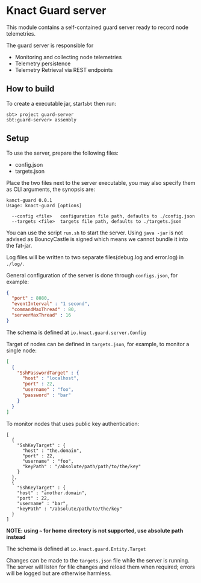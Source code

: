 # Knact Guard server


This module contains a self-contained guard server ready to record node telemetries.

The guard server is responsible for

 * Monitoring and collecting node telemetries
 * Telemetry persistence
 * Telemetry Retrieval via REST endpoints


## How to build

To create a executable jar, start`sbt` then run:

    sbt> project guard-server
    sbt:guard-server> assembly

## Setup

To use the server, prepare the following files:

 * config.json
 * targets.json

Place the two files next to the server executable, you may also specify them as CLI arguments, 
the synopsis are:

```
kanct-guard 0.0.1
Usage: knact-guard [options]

  --config <file>   configuration file path, defaults to ./config.json
  --targets <file>  targets file path, defaults to ./targets.json
```

<!-- You can then run the server via `java -jar knact-guard.jar [options]` -->
You can use the script `run.sh` to start the server. Using `java -jar` is not advised as BouncyCastle 
is signed which means we cannot bundle it into the fat-jar.

Log files will be written to two separate files(debug.log and error.log) in `./log/`.

General configuration of the server is done through `configs.json`, for example:
```json
{
  "port" : 8080,
  "eventInterval" : "1 second",
  "commandMaxThread" : 80,  
  "serverMaxThread" : 16
}
```
The schema is defined at `io.knact.guard.server.Config`

Target of nodes can be defined in `targets.json`, for example, to monitor a single node:

```json
[
  {
    "SshPasswordTarget" : {
      "host" : "localhost",
      "port" : 22,
      "username" : "foo",
      "password" : "bar"
    }
  }
]
```
To monitor nodes that uses public key authentication:

```
[
  {
    "SshKeyTarget" : {
      "host" : "the.domain",
      "port" : 22,
      "username" : "foo",
      "keyPath" : "/absolute/path/path/to/the/key"
    }
  },
  {
    "SshKeyTarget" : {
    "host" : "another.domain",
    "port" : 22,
    "username" : "bar",
    "keyPath" : "/absolute/path/to/the/key"
  }
]
```

**NOTE: using `~` for home directory is not supported, use absolute path instead**

The schema is defined at `io.knact.guard.Entity.Target`

Changes can be made to the `targets.json` file while the server is running. The server will listen 
for file changes and reload them when required; errors will be logged but are otherwise harmless.





 
 



